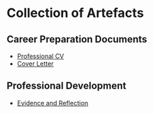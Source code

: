 # Collection of Artefacts

## Career Preparation Documents
- [Professional CV](artefacts/professional_cv.pdf)
- [Cover Letter](artefacts/cover_letter.pdf)

## Professional Development
- [Evidence and Reflection](artefacts/evidence_and_reflection.pdf)

